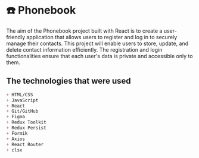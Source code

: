 # ☎️ Phonebook

The aim of the Phonebook project built with React is to create a user-friendly application that allows users to register and log in to securely manage their contacts. This project will enable users to store, update, and delete contact information efficiently. The registration and login functionalities ensure that each user's data is private and accessible only to them.

## The technologies that were used
```markdown
+ HTML/CSS
+ JavaScript
+ React
+ Git/GitHub
+ Figma
+ Redux Toolkit
+ Redux Persist
+ Formik
+ Axios
+ React Router
+ clsx
```

